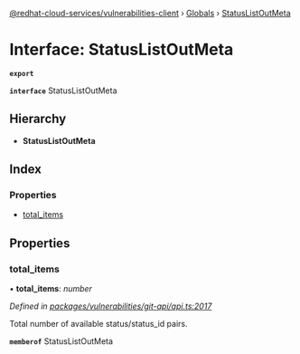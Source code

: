 [@redhat-cloud-services/vulnerabilities-client](../README.md) › [Globals](../globals.md) › [StatusListOutMeta](statuslistoutmeta.md)

# Interface: StatusListOutMeta

**`export`** 

**`interface`** StatusListOutMeta

## Hierarchy

* **StatusListOutMeta**

## Index

### Properties

* [total_items](statuslistoutmeta.md#total_items)

## Properties

###  total_items

• **total_items**: *number*

*Defined in [packages/vulnerabilities/git-api/api.ts:2017](https://github.com/RedHatInsights/javascript-clients/blob/master/packages/vulnerabilities/git-api/api.ts#L2017)*

Total number of available status/status_id pairs.

**`memberof`** StatusListOutMeta
